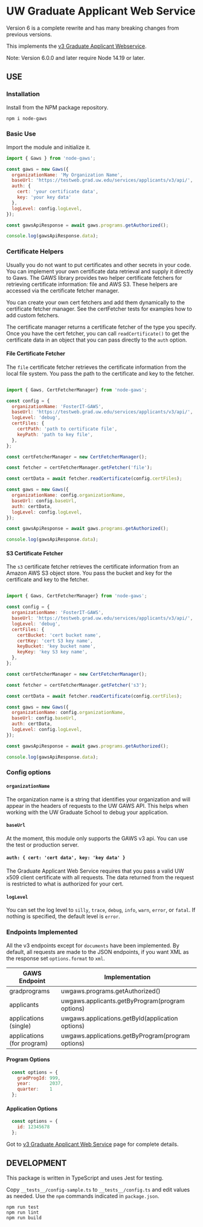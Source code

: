 # UW Graduate Applicant Web Service

Version 6 is a complete rewrite and has many breaking changes from previous versions.

This implements the [v3 Graduate Applicant Webservice](https://devweb.grad.uw.edu/services/documentation/version3api.html).

Note: Version 6.0.0 and later require Node 14.19 or later.

## USE

### Installation

Install from the NPM package repository.

 ```bash
 npm i node-gaws
 ```

### Basic Use

Import the module and initialize it.

```JavaScript
import { Gaws } from 'node-gaws';

const gaws = new Gaws({
  organizationName: 'My Organization Name',
  baseUrl: 'https://testweb.grad.uw.edu/services/applicants/v3/api/',
  auth: {
    cert: 'your certificate data',
    key: 'your key data'
  },
  logLevel: config.logLevel,
});

const gawsApiResponse = await gaws.programs.getAuthorized();

console.log(gawsApiResponse.data);

```

### Certificate Helpers

Usually you do not want to put certificates and other secrets in your code. You can implement your own certificate data retrieval and supply it directly to Gaws. The GAWS library provides two helper certificate fetchers for retrieving certificate information: file and AWS S3. These helpers are accessed via the certificate fetcher manager.

You can create your own cert fetchers and add them dynamically to the certificate fetcher manager. See the certFetcher tests for examples how to add custom fetchers.

The certificate manager returns a certificate fetcher of the type you specify. Once you have the cert fetcher, you can call `readCertificate()` to get the certificate data in an object that you can pass directly to the `auth` option.

#### File Certificate Fetcher

The `file` certificate fetcher retrieves the certificate information from the local file system. You pass the path to the certificate and key to the fetcher.

```JavaScript

import { Gaws, CertFetcherManager} from 'node-gaws';

const config = {
  organizationName: 'FosterIT-GAWS',
  baseUrl: 'https://testweb.grad.uw.edu/services/applicants/v3/api/',
  logLevel: 'debug',
  certFiles: {
    certPath: 'path to certificate file',
    keyPath: 'path to key file',
  },
};

const certFetcherManager = new CertFetcherManager();

const fetcher = certFetcherManager.getFetcher('file');

const certData = await fetcher.readCertificate(config.certFiles);

const gaws = new Gaws({
  organizationName: config.organizationName,
  baseUrl: config.baseUrl,
  auth: certData,
  logLevel: config.logLevel,
});

const gawsApiResponse = await gaws.programs.getAuthorized();

console.log(gawsApiResponse.data);
```

#### S3 Certificate Fetcher

The `s3` certificate fetcher retrieves the certificate information from an Amazon AWS S3 object store. You pass the bucket and key for the certificate and key to the fetcher.

```JavaScript

import { Gaws, CertFetcherManager} from 'node-gaws';

const config = {
  organizationName: 'FosterIT-GAWS',
  baseUrl: 'https://testweb.grad.uw.edu/services/applicants/v3/api/',
  logLevel: 'debug',
  certFiles: {
    certBucket: 'cert bucket name',
    certKey: 'cert S3 key name',
    keyBucket: 'key bucket name',
    keyKey: 'key S3 key name',
  },
};

const certFetcherManager = new CertFetcherManager();

const fetcher = certFetcherManager.getFetcher('s3');

const certData = await fetcher.readCertificate(config.certFiles);

const gaws = new Gaws({
  organizationName: config.organizationName,
  baseUrl: config.baseUrl,
  auth: certData,
  logLevel: config.logLevel,
});

const gawsApiResponse = await gaws.programs.getAuthorized();

console.log(gawsApiResponse.data);
```

### Config options

#### `organizationName`

The organization name is a string that identifies your organization and will appear in the headers of requests to the UW GAWS API. This helps when working with the UW Graduate School to debug your application.

#### `baseUrl`

At the moment, this module only supports the GAWS v3 api. You can use the test or production server.

#### `auth: { cert: 'cert data', key: 'key data' }`

The Graduate Applicant Web Service requires that you pass a valid UW x509 client certificate with all requests. The data returned from the request is restricted to what is authorized for your cert.

#### `logLevel`

You can set the log level to `silly`, `trace`, `debug`, `info`, `warn`, `error`, or `fatal`. If nothing is specified, the default level is `error`.

### Endpoints Implemented

All the v3 endpoints except for `documents` have been implemented. By default, all requests are made to the JSON endpoints, if you want XML as the response set `options.format` to `xml`.

GAWS Endpoint|Implementation
-|-
gradprograms|uwgaws.programs.getAuthorized()
applicants|uwgaws.applicants.getByProgram(program options)
applications (single)|uwgaws.applications.getById(application options)
applications (for program)|uwgaws.applications.getByProgram(program options)

#### Program Options

```Javascript
  const options = {
    gradProgId: 999,
    year:       2037,
    quarter:    1
  };
```

#### Application Options

```Javascript
  const options = {
    id: 12345678
  };
```

Got to  [v3 Graduate Applicant Web Service](https://devweb.grad.uw.edu/services/documentation/version3api.html) page for complete details.

## DEVELOPMENT

This package is written in TypeScript and uses Jest for testing.

Copy ``__tests__/config-sample.ts`` to ``__tests__/config.ts`` and edit values as needed. Use the ``npm`` commands indicated in ``package.json``.

```text
npm run test
npm run lint
npm run build
```
